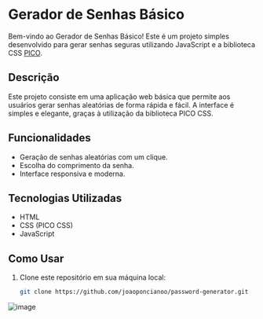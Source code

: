 # Gerador de Senhas Básico

Bem-vindo ao Gerador de Senhas Básico! Este é um projeto simples desenvolvido para gerar senhas seguras utilizando JavaScript e a biblioteca CSS [PICO](https://picocss.com/).

## Descrição

Este projeto consiste em uma aplicação web básica que permite aos usuários gerar senhas aleatórias de forma rápida e fácil. A interface é simples e elegante, graças à utilização da biblioteca PICO CSS.

## Funcionalidades

- Geração de senhas aleatórias com um clique.
- Escolha do comprimento da senha.
- Interface responsiva e moderna.

## Tecnologias Utilizadas

- HTML
- CSS (PICO CSS)
- JavaScript

## Como Usar

1. Clone este repositório em sua máquina local:
   ```bash
   git clone https://github.com/joaoponcianoo/password-generator.git

![image](https://github.com/joaoponcianoo/password-generator/assets/115370264/77fd068d-c8ba-4e14-b700-f53edfba65d6)
